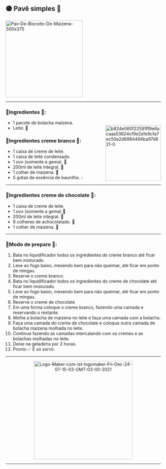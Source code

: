 ## 🟣 Pavê simples 🥮
<a href="https://imgbb.com/">
  <img height= "250" src="https://i.ibb.co/VMYhLtp/Pav-De-Biscoito-De-Maizena-500x375.jpg" alt="Pav-De-Biscoito-De-Maizena-500x375" border="0" /></a>

---

### 🔸Ingredientes 📝:
- 1 pacote de bolacha maizena. 
- Leite. 🥛 <a href="https://imgbb.com/"><img align= "right" height= "180" src="https://i.ibb.co/cw2gQcf/b824e060f22591ff9e6acaaa53624cf9e2a1e9cfa7ec50a2d6984494ba97d821-0.png" alt="b824e060f22591ff9e6acaaa53624cf9e2a1e9cfa7ec50a2d6984494ba97d821-0" border="0" /></a>

### 🔸Ingredientes creme branco 📝:
- 1 caixa de creme de leite. 
- 1 caixa de leite condensado.
- 1 ovo (somente a gema). 🥚
- 200ml de leite integral. 🥛
- 1 colher de maizena. 🥄
- 5 gotas de essência de baunilha. 💧

---

### 🔸Ingredientes creme de chocolate 📝:
- 1 caixa de creme de leite.
- 1 ovo (somente a gema) 🥚
- 200ml de leite integral. 🥛
- 8 colheres de achocolatado. 🍫
- 1 colher de maizena. 🥄

---

### 🔸Modo de preparo 💬: 
1. Bata no liquidificador todos os ingredientes do creme branco até ficar bem misturado.
2. Leve ao fogo baixo, mexendo bem para não queimar,  até ficar em ponto de mingau.
3. Reserve o creme branco.
4. Bata no liquidificador todos os ingredientes do creme de chocolate até ficar bem misturado.
5. Leve ao fogo baixo, mexendo bem para não queimar,  até ficar em ponto de mingau.
6. Reserve o creme de chocolate 
7. Em uma forma coloque o creme branco, fazendo uma camada e reservando o restante.
8. Molhe a bolacha de maizena no leite e faça uma camada com a bolacha.
9. Faça uma camada do creme de chocolate e coloque outra camada de bolacha maizena molhada no leite.
10. Continue fazendo as camadas intercalando com os cremes e as bolachas molhadas no leite.
11. Deixe na geladeira por 2 horas.
12. Pronto ✅ É só servir.

---

<div align= "center">
   <a href="https://ibb.co/sKbGLL7">
     <img height= "320" src="https://i.ibb.co/3p4qttK/Logo-Maker-com-ist-logomaker-Fri-Dec-24-07-15-03-GMT-03-00-2021.png" alt="Logo-Maker-com-ist-logomaker-Fri-Dec-24-07-15-03-GMT-03-00-2021" border="0" /></a>
</div>

---
